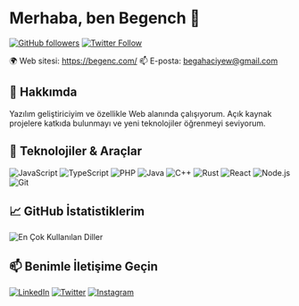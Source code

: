 # Merhaba, ben Begench 👋

[![GitHub followers](https://img.shields.io/github/followers/bee1oss?style=social)](https://github.com/bee1oss)
[![Twitter Follow](https://img.shields.io/twitter/follow/BHajyyev?style=social)](https://twitter.com/BHajyyev)

🌍 Web sitesi: https://begenc.com/
📫 E-posta: begahaciyew@gmail.com

## 🚀 Hakkımda

Yazılım geliştiriciyim ve özellikle Web alanında çalışıyorum. Açık kaynak projelere katkıda bulunmayı ve yeni teknolojiler öğrenmeyi seviyorum.

## 🔧 Teknolojiler & Araçlar

![JavaScript](https://img.shields.io/badge/-JavaScript-F7DF1E?style=flat-square&logo=javascript&logoColor=black)
![TypeScript](https://img.shields.io/badge/-TypeScript-3178C6?style=flat-square&logo=typescript&logoColor=white)
![PHP](https://img.shields.io/badge/-PHP-777BB4?style=flat-square&logo=php&logoColor=white)
![Java](https://img.shields.io/badge/-Java-007396?style=flat-square&logo=java&logoColor=white)
![C++](https://img.shields.io/badge/-C++-00599C?style=flat-square&logo=c%2b%2b&logoColor=white)
![Rust](https://img.shields.io/badge/-Rust-000000?style=flat-square&logo=rust&logoColor=white)
![React](https://img.shields.io/badge/-React-61DAFB?style=flat-square&logo=react&logoColor=black)
![Node.js](https://img.shields.io/badge/-Node.js-339933?style=flat-square&logo=node.js&logoColor=white)
![Git](https://img.shields.io/badge/-Git-F05032?style=flat-square&logo=git&logoColor=white)


## 📈 GitHub İstatistiklerim

![En Çok Kullanılan Diller](https://github-readme-stats.vercel.app/api/top-langs/?username=bee1oss&layout=compact&theme=radical)

## 📫 Benimle İletişime Geçin

[![LinkedIn](https://img.shields.io/badge/-LinkedIn-0077B5?style=flat-square&logo=linkedin&logoColor=white)](https://www.linkedin.com/in/begech-hajyyev-675887272/)
[![Twitter](https://img.shields.io/badge/-Twitter-1DA1F2?style=flat-square&logo=twitter&logoColor=white)](https://x.com/BHajyyev)
[![Instagram](https://img.shields.io/badge/-Instagram-E4405F?style=flat-square&logo=instagram&logoColor=white)](https://www.instagram.com/bega.hw/)

